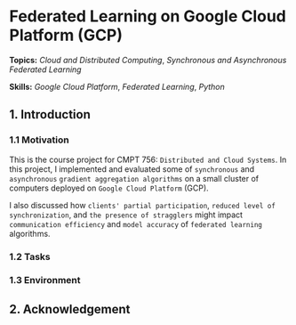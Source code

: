 # Federated Learning on Google Cloud Platform (GCP)

**Topics:** _Cloud and Distributed Computing_, _Synchronous and Asynchronous Federated Learning_

**Skills:** _Google Cloud Platform_, _Federated Learning_, _Python_

## 1. Introduction

### 1.1 Motivation

This is the course project for CMPT 756: `Distributed and Cloud Systems`. In this project, I implemented and evaluated some of `synchronous` and `asynchronous` `gradient aggregation algorithms` on a small cluster of computers deployed on `Google Cloud Platform` (GCP).

I also discussed how `clients' partial participation`, `reduced level of synchronization`, and `the presence of stragglers` might impact `communication efficiency` and `model accuracy` of `federated learning` algorithms.

### 1.2 Tasks

### 1.3 Environment

## 2. Acknowledgement
